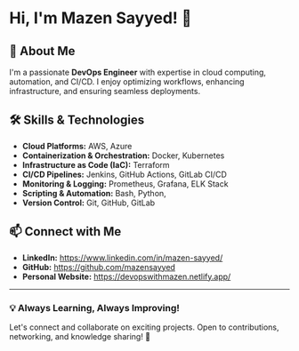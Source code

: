 # Hi, I'm Mazen Sayyed! 👋

## 🚀 About Me
I'm a passionate **DevOps Engineer** with expertise in cloud computing, automation, and CI/CD. I enjoy optimizing workflows, enhancing infrastructure, and ensuring seamless deployments.

## 🛠️ Skills & Technologies
- **Cloud Platforms:** AWS, Azure
- **Containerization & Orchestration:** Docker, Kubernetes
- **Infrastructure as Code (IaC):** Terraform
- **CI/CD Pipelines:** Jenkins, GitHub Actions, GitLab CI/CD
- **Monitoring & Logging:** Prometheus, Grafana, ELK Stack
- **Scripting & Automation:** Bash, Python, 
- **Version Control:** Git, GitHub, GitLab

## 📫 Connect with Me
- **LinkedIn:** https://www.linkedin.com/in/mazen-sayyed/
- **GitHub:** https://github.com/mazensayyed
- **Personal Website:** https://devopswithmazen.netlify.app/

---
### 💡 Always Learning, Always Improving!
Let's connect and collaborate on exciting projects. Open to contributions, networking, and knowledge sharing! 🚀
